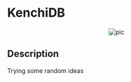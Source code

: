 # KenchiDB

<p align="center">
  <img alt="pic" src="https://imgs.xkcd.com/comics/standards_2x.png" />
</p>

## Description

Trying some random ideas